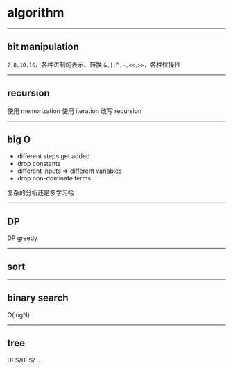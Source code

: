 # algorithm

---

## bit manipulation

`2,8,10,16`，各种进制的表示、转换
`&,|,^,~,<<,>>`，各种位操作

---

## recursion

使用 memorization
使用 iteration 改写 recursion

---

## big O

+ different steps get added
+ drop constants
+ different inputs => different variables
+ drop non-dominate terms

复杂的分析还是多学习哈

---

## DP

DP
greedy

---

## sort

---

## binary search

O(logN)

---

## tree

DFS/BFS/...
